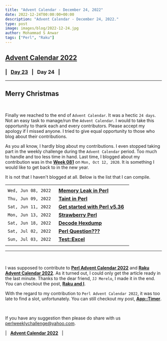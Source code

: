 ```yaml
---
title: "Advent Calendar - December 24, 2022"
date: 2022-12-24T00:00:00+00:00
description: "Advent Calendar - December 24, 2022."
type: post
image: images/blog/2022-12-24.jpg
author: Mohammad S Anwar
tags: ["Perl", "Raku"]
---
```


## [**Advent Calendar 2022**](/blog/advent-calendar-2022)
### | &nbsp; [**Day 23**](/blog/advent-calendar-2022-12-23) &nbsp; | &nbsp; **Day 24** &nbsp; |
***

## Merry Christmas
<br>

Finally we reached to the end of `Advent Calendar`. It was a hectic `24 days`. Not an easy task to manage/run the `Advent Calendar`. I would to take this opportunity to thank each and every contributors. Please accept my apology if I missed anyone. I tried to give equal opportunity to those who blog about their contributions.

As you all know, I hardly blog about my contributions. I even stopped taking part in the weekly challenge during the `Advent Calendar` period. Too much to handle and too less time in hand. Last time, I blogged about my contribution was in the [**Week 081**](/blog/weekly-challenge-081) on `Mon, Oct 12, 2020`. It is something I would like to get back to in the new year.

It is not that I haven't blogged at all. Below is the list that I can compile.

| | |
| :---: | --- |
| | |
|`Wed, Jun 08, 2022`|&nbsp; [**Memory Leak in Perl**](/blog/memory-leak) &nbsp;|
|`Thu, Jun 09, 2022`|&nbsp; [**Taint in Perl**](/blog/taint) &nbsp;|
|`Sat, Jun 11, 2022`|&nbsp; [**Get started with Perl v5.36**](/blog/get-started-with-perl-v536) &nbsp;|
|`Mon, Jun 13, 2022`|&nbsp; [**Strawberry Perl**](/blog/strawberry-perl) &nbsp;|
|`Sat, Jun 18, 2022`|&nbsp; [**Decode Hexdump**](/blog/decode-hexdump) &nbsp;|
|`Sat, Jul 02, 2022`|&nbsp; [**Perl Question???**](/blog/perl-question) &nbsp;|
|`Sun, Jul 03, 2022`|&nbsp; [**Test::Excel**](/blog/test-excel) &nbsp;|
| | |

***
<br>

I was supposed to contribute to [**Perl Advent Calendar 2022**](https://perladvent.org/2022) and [**Raku Advent Calendar 2022**](https://raku-advent.blog/category/2022). As it turned out, I could only get the article ready in the last minute. Thanks to the dear friend, `JJ Merelo`, I made it in the end. You can checkout the post, [**Raku and I**](https://raku-advent.blog/2022/12/21/day-21-raku-and-i-journey-begin).

With the regard to my contribution to `Perl Advent Calendar 2022`, it was too late to find a slot, unfortunately. You can still checkout my post, [**App::Timer**](/blog/app-timer).

<br>

If you have any suggestion then please do share with us <perlweeklychallenge@yahoo.com>.

| &nbsp; [**Advent Calendar 2022**](/blog/advent-calendar-2022) &nbsp; |
